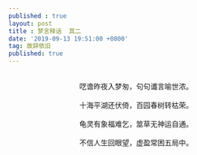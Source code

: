 ```yaml
---
published : true 
layout: post
title : 梦言释话  其二
date: '2019-09-13 19:51:00 +0800'
tag: 故辞依旧
published: true
---
```


<br>
<div style="text-align:center;">
呓谵昨夜入梦匆，句句谶言喻世浓。
  <br>
<br>
十海平湖还伏倚，百园春树转枯荣。<br>
<br>
龟灵有象福难乞，筮草无神运自通。<br>
<br>
不信人生回眼望，虚盈常困五局中。
  </div>
